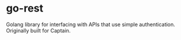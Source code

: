 # go-rest
Golang library for interfacing with APIs that use simple authentication. Originally built for Captain.
